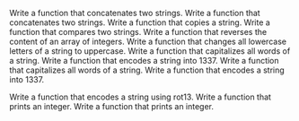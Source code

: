 Write a function that concatenates two strings.
Write a function that concatenates two strings.
Write a function that copies a string.
Write a function that compares two strings.
Write a function that reverses the content of an array of integers.
Write a function that changes all lowercase letters of a string to uppercase.
Write a function that capitalizes all words of a string.
Write a function that encodes a string into 1337.
Write a function that capitalizes all words of a string.
Write a function that encodes a string into 1337.


Write a function that encodes a string using rot13.
Write a function that prints an integer.
Write a function that prints an integer.
